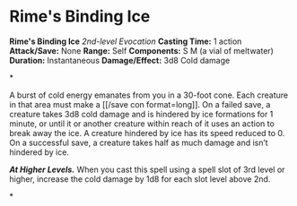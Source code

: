 # Rime's Binding Ice

**Rime's Binding Ice**
_2nd-level Evocation_
**Casting Time:** 1 action
**Attack/Save:** None
**Range:** Self
**Components:** S M (a vial of meltwater)
**Duration:** Instantaneous
**Damage/Effect:** 3d8 Cold damage

*<p>A burst of cold energy emanates from you in a 30-foot cone. Each creature in that area must make a [[/save con format=long]]. On a failed save, a creature takes 3d8 cold damage and is hindered by ice formations for 1 minute, or until it or another creature within reach of it uses an action to break away the ice. A creature hindered by ice has its speed reduced to 0. On a successful save, a creature takes half as much damage and isn’t hindered by ice.

*****At Higher Levels.***** When you cast this spell using a spell slot of 3rd level or higher, increase the cold damage by 1d8 for each slot level above 2nd.</p>*